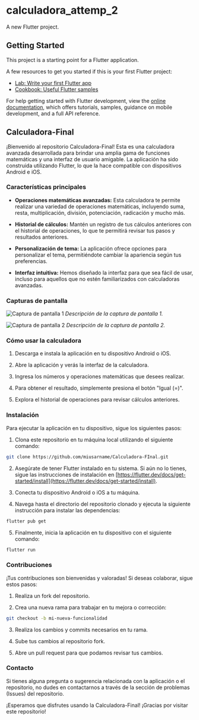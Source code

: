 # calculadora_attemp_2

A new Flutter project.

## Getting Started

This project is a starting point for a Flutter application.

A few resources to get you started if this is your first Flutter project:

- [Lab: Write your first Flutter app](https://docs.flutter.dev/get-started/codelab)
- [Cookbook: Useful Flutter samples](https://docs.flutter.dev/cookbook)

For help getting started with Flutter development, view the
[online documentation](https://docs.flutter.dev/), which offers tutorials,
samples, guidance on mobile development, and a full API reference.

## Calculadora-Final

¡Bienvenido al repositorio Calculadora-Final! Esta es una calculadora avanzada desarrollada para brindar una amplia gama de funciones matemáticas y una interfaz de usuario amigable. La aplicación ha sido construida utilizando Flutter, lo que la hace compatible con dispositivos Android e iOS.

### Características principales

- **Operaciones matemáticas avanzadas:** Esta calculadora te permite realizar una variedad de operaciones matemáticas, incluyendo suma, resta, multiplicación, división, potenciación, radicación y mucho más.

- **Historial de cálculos:** Mantén un registro de tus cálculos anteriores con el historial de operaciones, lo que te permitirá revisar tus pasos y resultados anteriores.

- **Personalización de tema:** La aplicación ofrece opciones para personalizar el tema, permitiéndote cambiar la apariencia según tus preferencias.

- **Interfaz intuitiva:** Hemos diseñado la interfaz para que sea fácil de usar, incluso para aquellos que no estén familiarizados con calculadoras avanzadas.

### Capturas de pantalla

![Captura de pantalla 1](/screenshots/screenshot1.png)
*Descripción de la captura de pantalla 1.*

![Captura de pantalla 2](/screenshots/screenshot2.png)
*Descripción de la captura de pantalla 2.*


### Cómo usar la calculadora

1. Descarga e instala la aplicación en tu dispositivo Android o iOS.

2. Abre la aplicación y verás la interfaz de la calculadora.

3. Ingresa los números y operaciones matemáticas que desees realizar.

4. Para obtener el resultado, simplemente presiona el botón "Igual (=)".

5. Explora el historial de operaciones para revisar cálculos anteriores.

### Instalación

Para ejecutar la aplicación en tu dispositivo, sigue los siguientes pasos:

1. Clona este repositorio en tu máquina local utilizando el siguiente comando:

```bash
git clone https://github.com/miusarname/Calculadora-FInal.git
```

2. Asegúrate de tener Flutter instalado en tu sistema. Si aún no lo tienes, sigue las instrucciones de instalación en [https://flutter.dev/docs/get-started/install](https://flutter.dev/docs/get-started/install).

3. Conecta tu dispositivo Android o iOS a tu máquina.

4. Navega hasta el directorio del repositorio clonado y ejecuta la siguiente instrucción para instalar las dependencias:

```bash
flutter pub get
```

5. Finalmente, inicia la aplicación en tu dispositivo con el siguiente comando:

```bash
flutter run
```

### Contribuciones

¡Tus contribuciones son bienvenidas y valoradas! Si deseas colaborar, sigue estos pasos:

1. Realiza un fork del repositorio.

2. Crea una nueva rama para trabajar en tu mejora o corrección:

```bash
git checkout -b mi-nueva-funcionalidad
```

3. Realiza los cambios y commits necesarios en tu rama.

4. Sube tus cambios al repositorio fork.

5. Abre un pull request para que podamos revisar tus cambios.

### Contacto

Si tienes alguna pregunta o sugerencia relacionada con la aplicación o el repositorio, no dudes en contactarnos a través de la sección de problemas (Issues) del repositorio.

¡Esperamos que disfrutes usando la Calculadora-Final! ¡Gracias por visitar este repositorio!
